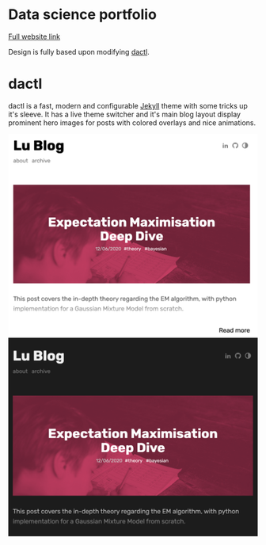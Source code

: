 # Data science portfolio
[Full website link](http://xl402.github.io/)

Design is fully based upon modifying [dactl](https://github.com/melangue/dactl).

# dactl
dactl is a fast, modern and configurable [Jekyll](http://jekyllrb.com/) theme with some tricks up it's sleeve. It has a live theme switcher and it's main blog layout display prominent hero images for posts with colored overlays and nice animations.

![light theme](uploads/screenshot_desktop_light.png)
![dark theme](uploads/screenshot_desktop_dark.png)

